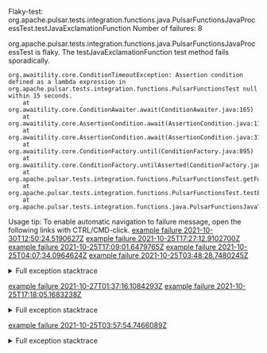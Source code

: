         
Flaky-test: org.apache.pulsar.tests.integration.functions.java.PulsarFunctionsJavaProcessTest.testJavaExclamationFunction
Number of failures: 8

org.apache.pulsar.tests.integration.functions.java.PulsarFunctionsJavaProcessTest is flaky. The testJavaExclamationFunction test method fails sporadically.

```
org.awaitility.core.ConditionTimeoutException: Assertion condition defined as a lambda expression in org.apache.pulsar.tests.integration.functions.PulsarFunctionsTest null within 15 seconds.
	at org.awaitility.core.ConditionAwaiter.await(ConditionAwaiter.java:165)
	at org.awaitility.core.AssertionCondition.await(AssertionCondition.java:119)
	at org.awaitility.core.AssertionCondition.await(AssertionCondition.java:31)
	at org.awaitility.core.ConditionFactory.until(ConditionFactory.java:895)
	at org.awaitility.core.ConditionFactory.untilAsserted(ConditionFactory.java:679)
	at org.apache.pulsar.tests.integration.functions.PulsarFunctionsTest.getFunctionStatus(PulsarFunctionsTest.java:1091)
	at org.apache.pulsar.tests.integration.functions.PulsarFunctionsTest.testExclamationFunction(PulsarFunctionsTest.java:724)
	at org.apache.pulsar.tests.integration.functions.java.PulsarFunctionsJavaTest.testJavaExclamationFunction(PulsarFunctionsJavaTest.java:101)
```

Usage tip: To enable automatic navigation to failure message, open the following links with CTRL/CMD-click.
[example failure 2021-10-30T12:50:24.5190627Z](https://github.com/apache/pulsar/runs/4054904869?check_suite_focus=true?check_suite_focus=true#step:13:11357)
[example failure 2021-10-25T17:27:12.9102700Z](https://github.com/apache/pulsar/runs/3999589903?check_suite_focus=true?check_suite_focus=true#step:13:15214)
[example failure 2021-10-25T17:09:01.6479765Z](https://github.com/apache/pulsar/runs/3999589903?check_suite_focus=true?check_suite_focus=true#step:13:5092)
[example failure 2021-10-25T04:07:34.0964624Z](https://github.com/apache/pulsar/runs/3992255544?check_suite_focus=true?check_suite_focus=true#step:13:14529)
[example failure 2021-10-25T03:48:28.7480245Z](https://github.com/apache/pulsar/runs/3992255544?check_suite_focus=true?check_suite_focus=true#step:13:4742)


<details>
<summary>Full exception stacktrace</summary>
<code><pre>
org.awaitility.core.ConditionTimeoutException: Assertion condition defined as a lambda expression in org.apache.pulsar.tests.integration.functions.PulsarFunctionsTest null within 15 seconds.
	at org.awaitility.core.ConditionAwaiter.await(ConditionAwaiter.java:165)
	at org.awaitility.core.AssertionCondition.await(AssertionCondition.java:119)
	at org.awaitility.core.AssertionCondition.await(AssertionCondition.java:31)
	at org.awaitility.core.ConditionFactory.until(ConditionFactory.java:895)
	at org.awaitility.core.ConditionFactory.untilAsserted(ConditionFactory.java:679)
	at org.apache.pulsar.tests.integration.functions.PulsarFunctionsTest.getFunctionStatus(PulsarFunctionsTest.java:1091)
	at org.apache.pulsar.tests.integration.functions.PulsarFunctionsTest.testExclamationFunction(PulsarFunctionsTest.java:724)
	at org.apache.pulsar.tests.integration.functions.java.PulsarFunctionsJavaTest.testJavaExclamationFunction(PulsarFunctionsJavaTest.java:101)
	at java.base/jdk.internal.reflect.NativeMethodAccessorImpl.invoke0(Native Method)
	at java.base/jdk.internal.reflect.NativeMethodAccessorImpl.invoke(NativeMethodAccessorImpl.java:62)
	at java.base/jdk.internal.reflect.DelegatingMethodAccessorImpl.invoke(DelegatingMethodAccessorImpl.java:43)
	at java.base/java.lang.reflect.Method.invoke(Method.java:566)
	at org.testng.internal.MethodInvocationHelper.invokeMethod(MethodInvocationHelper.java:132)
	at org.testng.internal.InvokeMethodRunnable.runOne(InvokeMethodRunnable.java:45)
	at org.testng.internal.InvokeMethodRunnable.call(InvokeMethodRunnable.java:73)
	at org.testng.internal.InvokeMethodRunnable.call(InvokeMethodRunnable.java:11)
	at java.base/java.util.concurrent.FutureTask.run(FutureTask.java:264)
	at java.base/java.util.concurrent.ThreadPoolExecutor.runWorker(ThreadPoolExecutor.java:1128)
	at java.base/java.util.concurrent.ThreadPoolExecutor$Worker.run(ThreadPoolExecutor.java:628)
	at java.base/java.lang.Thread.run(Thread.java:829)
Caused by: java.util.concurrent.TimeoutException
	at java.base/java.util.concurrent.FutureTask.get(FutureTask.java:204)
	at org.awaitility.core.Uninterruptibles.getUninterruptibly(Uninterruptibles.java:101)
	at org.awaitility.core.Uninterruptibles.getUninterruptibly(Uninterruptibles.java:81)
	at org.awaitility.core.ConditionAwaiter.await(ConditionAwaiter.java:101)
	... 19 more

</pre></code>
</details>

[example failure 2021-10-27T01:37:16.1084293Z](https://github.com/apache/pulsar/runs/4016762363?check_suite_focus=true?check_suite_focus=true#step:13:5292)
[example failure 2021-10-25T17:18:05.1683238Z](https://github.com/apache/pulsar/runs/3999589903?check_suite_focus=true?check_suite_focus=true#step:13:10074)


<details>
<summary>Full exception stacktrace</summary>
<code><pre>
org.awaitility.core.ConditionTimeoutException: Assertion condition defined as a lambda expression in org.apache.pulsar.tests.integration.functions.PulsarFunctionsTest null within 15 seconds.
	at org.awaitility.core.ConditionAwaiter.await(ConditionAwaiter.java:165)
	at org.awaitility.core.AssertionCondition.await(AssertionCondition.java:119)
	at org.awaitility.core.AssertionCondition.await(AssertionCondition.java:31)
	at org.awaitility.core.ConditionFactory.until(ConditionFactory.java:895)
	at org.awaitility.core.ConditionFactory.untilAsserted(ConditionFactory.java:679)
	at org.apache.pulsar.tests.integration.functions.PulsarFunctionsTest.getFunctionStatus(PulsarFunctionsTest.java:1091)
	at org.apache.pulsar.tests.integration.functions.PulsarFunctionsTest.testExclamationFunction(PulsarFunctionsTest.java:724)
	at org.apache.pulsar.tests.integration.functions.java.PulsarFunctionsJavaTest.testJavaExclamationFunction(PulsarFunctionsJavaTest.java:101)
	at java.base/jdk.internal.reflect.NativeMethodAccessorImpl.invoke0(Native Method)
	at java.base/jdk.internal.reflect.NativeMethodAccessorImpl.invoke(NativeMethodAccessorImpl.java:62)
	at java.base/jdk.internal.reflect.DelegatingMethodAccessorImpl.invoke(DelegatingMethodAccessorImpl.java:43)
	at java.base/java.lang.reflect.Method.invoke(Method.java:566)
	at org.testng.internal.MethodInvocationHelper.invokeMethod(MethodInvocationHelper.java:132)
	at org.testng.internal.InvokeMethodRunnable.runOne(InvokeMethodRunnable.java:45)
	at org.testng.internal.InvokeMethodRunnable.call(InvokeMethodRunnable.java:73)
	at org.testng.internal.InvokeMethodRunnable.call(InvokeMethodRunnable.java:11)
	at java.base/java.util.concurrent.FutureTask.run(FutureTask.java:264)
	at java.base/java.util.concurrent.ThreadPoolExecutor.runWorker(ThreadPoolExecutor.java:1128)
	at java.base/java.util.concurrent.ThreadPoolExecutor$Worker.run(ThreadPoolExecutor.java:628)
	at java.base/java.lang.Thread.run(Thread.java:829)

</pre></code>
</details>

[example failure 2021-10-25T03:57:54.7466089Z](https://github.com/apache/pulsar/runs/3992255544?check_suite_focus=true?check_suite_focus=true#step:13:9608)


<details>
<summary>Full exception stacktrace</summary>
<code><pre>
org.awaitility.core.ConditionTimeoutException: Assertion condition defined as a lambda expression in org.apache.pulsar.tests.integration.functions.PulsarFunctionsTest null within 15 seconds.
	at org.awaitility.core.ConditionAwaiter.await(ConditionAwaiter.java:165)
	at org.awaitility.core.AssertionCondition.await(AssertionCondition.java:119)
	at org.awaitility.core.AssertionCondition.await(AssertionCondition.java:31)
	at org.awaitility.core.ConditionFactory.until(ConditionFactory.java:895)
	at org.awaitility.core.ConditionFactory.untilAsserted(ConditionFactory.java:679)
	at org.apache.pulsar.tests.integration.functions.PulsarFunctionsTest.getFunctionStatus(PulsarFunctionsTest.java:1091)
	at org.apache.pulsar.tests.integration.functions.PulsarFunctionsTest.testExclamationFunction(PulsarFunctionsTest.java:724)
	at org.apache.pulsar.tests.integration.functions.java.PulsarFunctionsJavaTest.testJavaExclamationFunction(PulsarFunctionsJavaTest.java:101)
	at java.base/jdk.internal.reflect.NativeMethodAccessorImpl.invoke0(Native Method)
	at java.base/jdk.internal.reflect.NativeMethodAccessorImpl.invoke(NativeMethodAccessorImpl.java:62)
	at java.base/jdk.internal.reflect.DelegatingMethodAccessorImpl.invoke(DelegatingMethodAccessorImpl.java:43)
	at java.base/java.lang.reflect.Method.invoke(Method.java:566)
	at org.testng.internal.MethodInvocationHelper.invokeMethod(MethodInvocationHelper.java:132)
	at org.testng.internal.InvokeMethodRunnable.runOne(InvokeMethodRunnable.java:45)
	at org.testng.internal.InvokeMethodRunnable.call(InvokeMethodRunnable.java:73)
	at org.testng.internal.InvokeMethodRunnable.call(InvokeMethodRunnable.java:11)
	at java.base/java.util.concurrent.FutureTask.run(FutureTask.java:264)
	at java.base/java.util.concurrent.ThreadPoolExecutor.runWorker(ThreadPoolExecutor.java:1128)
	at java.base/java.util.concurrent.ThreadPoolExecutor$Worker.run(ThreadPoolExecutor.java:628)
	at java.base/java.lang.Thread.run(Thread.java:829)
Caused by: java.util.concurrent.TimeoutException
	at java.base/java.util.concurrent.FutureTask.get(FutureTask.java:204)
	at org.awaitility.core.Uninterruptibles.getUninterruptibly(Uninterruptibles.java:101)
	at org.awaitility.core.Uninterruptibles.getUninterruptibly(Uninterruptibles.java:81)
	at org.awaitility.core.ConditionAwaiter.await(ConditionAwaiter.java:101)
	... 19 more

2021-10-25 03:57:54,654 - INFO  - [docker-java-stream-2083147610:DockerUtils$2@252] - DOCKER.exec(PulsarFunctionsJavaProcessTest-hgard-pulsar-functions-worker-process-rnjyp-1:/pulsar/bin/pulsar-admin functions status --tenant public --namespace default --name test-exclamation-fn-jzoyrvmb): STDOUT: {
  "numInstances" : 2,
  "numRunning" : 2,
  "instances" : [ {
    "instanceId" : 0,
    "status" : {
      "running" : true,
      "error" : "",
      "numRestarts" : 0,
      "numReceived" : 0,
      "numSuccessfullyProcessed" : 0,
      "numUserExceptions" : 0,
      "latestUserExceptions" : [ ],
      "numSystemExceptions" : 0,
      "latestSystemExceptions" : [ ],
      "averageLatency" : 0.0,
      "lastInvocationTime" : 0,
      "workerId" : "pulsar-functions-worker-process-rnjyp-1"
    }
  }, {
    "instanceId" : 1,
    "status" : {
      "running" : true,
      "error" : "",
      "numRestarts" : 0,
      "numReceived" : 0,
      "numSuccessfullyProcessed" : 0,
      "numUserExceptions" : 0,
      "latestUserExceptions" : [ ],
      "numSystemExceptions" : 0,
      "latestSystemExceptions" : [ ],
      "averageLatency" : 0.0,
      "lastInvocationTime" : 0,
      "workerId" : "pulsar-functions-worker-process-rnjyp-0"
    }
  } ]
}
2021-10-25 03:57:54,656 - INFO  - [docker-java-stream-2083147610:DockerUtils$2@252] - DOCKER.exec(PulsarFunctionsJavaProcessTest-hgard-pulsar-functions-worker-process-rnjyp-1:/pulsar/bin/pulsar-admin functions status --tenant public --namespace default --name test-exclamation-fn-jzoyrvmb): STDOUT:
</pre></code>
</details>


